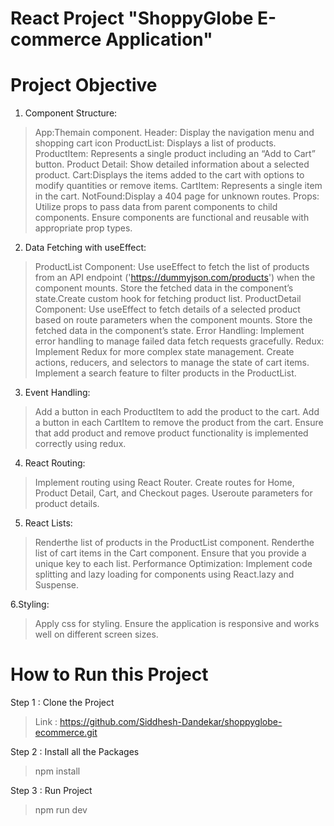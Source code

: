 # React Project "ShoppyGlobe E-commerce Application"

# Project Objective

 1. Component Structure:
 > App:Themain component.
 > Header: Display the navigation menu and shopping cart icon
 > ProductList: Displays a list of products.
 > ProductItem: Represents a single product including an “Add to Cart” button.
 > Product Detail: Show detailed information about a selected product.
 > Cart:Displays the items added to the cart with options to modify quantities or
 remove items.
 > CartItem: Represents a single item in the cart.
 > NotFound:Display a 404 page for unknown routes.
 Props: 
 > Utilize props to pass data from parent components to child components.
 > Ensure components are functional and reusable with appropriate prop types.

2. Data Fetching with useEffect: 
 > ProductList Component: Use useEffect to fetch the list of products from an API
 endpoint ('https://dummyjson.com/products') when the component mounts.
 Store the fetched data in the component’s state.Create custom hook for fetching
 product list. 
 > ProductDetail Component: Use useEffect to fetch details of a selected product
 based on route parameters when the component mounts. Store the fetched data
 in the component’s state. 
 > Error Handling: Implement error handling to manage failed data fetch requests
 gracefully. 
 > Redux: Implement Redux for more complex state management.
 Create actions, reducers, and selectors to manage the state of cart items.
 > Implement a search feature to filter products in the ProductList. 

3. Event Handling: 
 > Add a button in each ProductItem to add the product to the cart.
 > Add a button in each CartItem to remove the product from the cart.
 Ensure that add product and remove product functionality is implemented
 correctly using redux.

4. React Routing: 
 > Implement routing using React Router.
 > Create routes for Home, Product Detail, Cart, and Checkout pages.
 > Useroute parameters for product details.

5. React Lists: 
 > Renderthe list of products in the ProductList component.
 > Renderthe list of cart items in the Cart component.
 > Ensure that you provide a unique key to each list.
 Performance Optimization: 
 > Implement code splitting and lazy loading for components using React.lazy and
 Suspense.

6.Styling: 
 > Apply css for styling.
 > Ensure the application is responsive and works well on different screen sizes.

# How to Run this Project

Step 1 : Clone the Project
> Link : https://github.com/Siddhesh-Dandekar/shoppyglobe-ecommerce.git

Step 2 : Install all the Packages
> npm install

Step 3 : Run Project
> npm run dev 